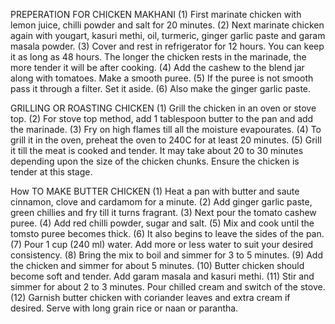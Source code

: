 PREPERATION FOR CHICKEN MAKHANI
(1) First marinate chicken with lemon juice, chilli powder and salt for 20 minutes.
(2) Next marinate chicken again with yougart, kasuri methi, oil, turmeric, ginger garlic paste and garam masala powder.
(3) Cover and rest in refrigerator for 12 hours. You can keep it as long as 48 hours. The longer the chicken rests in the marinade, the more tender it will be after cooking.
(4) Add the cashew to the blend jar along with tomatoes. Make a smooth puree.
(5) If the puree is not smooth pass it through a filter. Set it aside.
(6) Also make the ginger garlic paste.

GRILLING OR ROASTING CHICKEN
(1) Grill the chicken in an oven or stove top.
(2) For stove top method, add 1 tablespoon butter to the pan and add the marinade.
(3) Fry on high flames till all the moisture evapourates.
(4) To grill it in the oven, preheat the oven to 240C for at least 20 minutes.
(5) Grill it till the meat is cooked and tender. It may take about 20 to 30 minutes depending upon the size of the chicken chunks. Ensure the chicken is tender at this stage.

How TO MAKE BUTTER CHICKEN
(1) Heat a pan with butter and saute cinnamon, clove and cardamom for a minute.
(2) Add ginger garlic paste, green chillies and fry till it turns fragrant.
(3) Next pour the tomato cashew puree.
(4) Add red chilli powder, sugar and salt.
(5) Mix and cook until the tomsto puree becomes thick.
(6) It also begins to leave the sides of the pan.
(7) Pour 1 cup (240 ml) water. Add more or less water to suit your desired consistency.
(8) Bring the mix to boil and simmer for 3 to 5 minutes.
(9) Add the chicken and simmer for about 5 minutes.
(10) Butter chicken should become soft and tender. Add garam masala and kasuri methi.
(11) Stir and simmer for about 2 to 3 minutes. Pour chilled cream and switch of the stove.
(12) Garnish butter chicken with coriander leaves and extra cream if desired. Serve with long grain rice or naan or parantha.